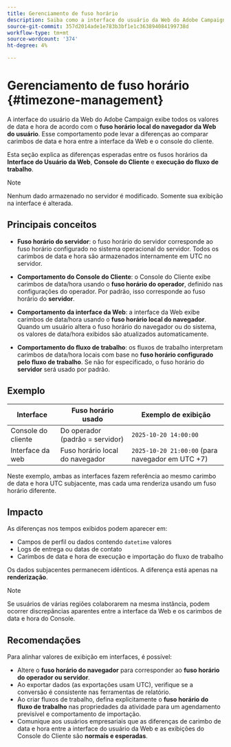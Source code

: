 ```yaml
---
title: Gerenciamento de fuso horário
description: Saiba como a interface do usuário da Web do Adobe Campaign exibe valores de data e hora com base no navegador, operador, fluxo de trabalho e fusos horários do servidor.
source-git-commit: 357d2014ade1e783b3bf1e1c363894084199738d
workflow-type: tm+mt
source-wordcount: '374'
ht-degree: 4%

---
```


# Gerenciamento de fuso horário {#timezone-management}

A interface do usuário da Web do Adobe Campaign exibe todos os valores de data e hora de acordo com o **fuso horário local do navegador da Web do usuário**. Esse comportamento pode levar a diferenças ao comparar carimbos de data e hora entre a interface da Web e o console do cliente.

Esta seção explica as diferenças esperadas entre os fusos horários da **Interface do Usuário da Web**, **Console do Cliente** e **execução do fluxo de trabalho**.

>[!NOTE]
>
>Nenhum dado armazenado no servidor é modificado. Somente sua exibição na interface é alterada.

## Principais conceitos

* **Fuso horário do servidor**: o fuso horário do servidor corresponde ao fuso horário configurado no sistema operacional do servidor. Todos os carimbos de data e hora são armazenados internamente em UTC no servidor.

* **Comportamento do Console do Cliente**: o Console do Cliente exibe carimbos de data/hora usando o **fuso horário do operador**, definido nas configurações do operador. Por padrão, isso corresponde ao fuso horário do **servidor**.

* **Comportamento da interface da Web**: a interface da Web exibe carimbos de data/hora usando o **fuso horário local do navegador**. Quando um usuário altera o fuso horário do navegador ou do sistema, os valores de data/hora exibidos são atualizados automaticamente.

* **Comportamento do fluxo de trabalho**: os fluxos de trabalho interpretam carimbos de data/hora locais com base no **fuso horário configurado pelo fluxo de trabalho**. Se não for especificado, o fuso horário do **servidor** será usado por padrão.

## Exemplo

| Interface | Fuso horário usado | Exemplo de exibição |
|------------|----------------|-----------------|
| Console do cliente | Do operador (padrão = servidor) | `2025-10-20 14:00:00` |
| Interface da web | Fuso horário local do navegador | `2025-10-20 21:00:00` (para navegador em UTC +7) |

Neste exemplo, ambas as interfaces fazem referência ao mesmo carimbo de data e hora UTC subjacente, mas cada uma renderiza usando um fuso horário diferente.

## Impacto

As diferenças nos tempos exibidos podem aparecer em:

* Campos de perfil ou dados contendo `datetime` valores
* Logs de entrega ou datas de contato
* Carimbos de data e hora de execução e importação do fluxo de trabalho

Os dados subjacentes permanecem idênticos. A diferença está apenas na **renderização**.

>[!NOTE]
>
>Se usuários de várias regiões colaborarem na mesma instância, podem ocorrer discrepâncias aparentes entre a interface da Web e os carimbos de data e hora do Console.

## Recomendações

Para alinhar valores de exibição em interfaces, é possível:

* Altere o **fuso horário do navegador** para corresponder ao **fuso horário do operador ou servidor**.
* Ao exportar dados (as exportações usam UTC), verifique se a conversão é consistente nas ferramentas de relatório.
* Ao criar fluxos de trabalho, defina explicitamente o **fuso horário do fluxo de trabalho** nas propriedades da atividade para um agendamento previsível e comportamento de importação.
* Comunique aos usuários empresariais que as diferenças de carimbo de data e hora entre a interface do usuário da Web e as exibições do Console do Cliente são **normais e esperadas**.
